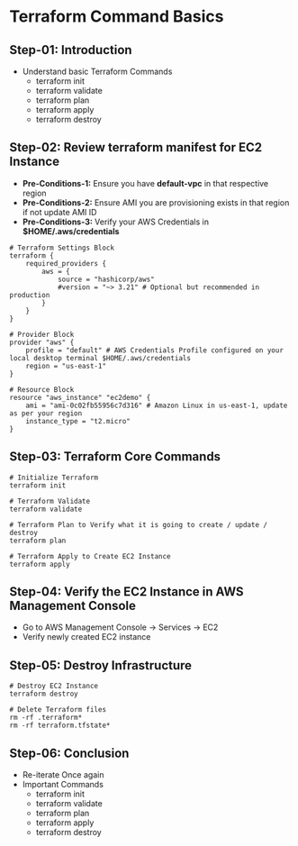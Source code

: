 # Terraform Command Basics

## Step-01: Introduction
- Understand basic Terraform Commands
  - terraform init
  - terraform validate
  - terraform plan
  - terraform apply
  - terraform destroy

## Step-02: Review terraform manifest for EC2 Instance
- **Pre-Conditions-1:** Ensure you have **default-vpc** in that respective region
- **Pre-Conditions-2:** Ensure AMI you are provisioning exists in that region if not update AMI ID
- **Pre-Conditions-3:** Verify your AWS Credentials in **$HOME/.aws/credentials**

```t
# Terraform Settings Block
terraform {
    required_providers {
        aws = {
            source = "hashicorp/aws"
            #version = "~> 3.21" # Optional but recommended in production
        }
    }
}

# Provider Block
provider "aws" {
    profile = "default" # AWS Credentials Profile configured on your local desktop terminal $HOME/.aws/credentials
    region = "us-east-1"
}

# Resource Block
resource "aws_instance" "ec2demo" {
    ami = "ami-0c02fb55956c7d316" # Amazon Linux in us-east-1, update as per your region
    instance_type = "t2.micro"
}
```

## Step-03: Terraform Core Commands
```t
# Initialize Terraform
terraform init

# Terraform Validate
terraform validate

# Terraform Plan to Verify what it is going to create / update / destroy
terraform plan

# Terraform Apply to Create EC2 Instance
terraform apply
```

## Step-04: Verify the EC2 Instance in AWS Management Console
- Go to AWS Management Console -> Services -> EC2
- Verify newly created EC2 instance

## Step-05: Destroy Infrastructure
```t
# Destroy EC2 Instance
terraform destroy

# Delete Terraform files
rm -rf .terraform*
rm -rf terraform.tfstate*
```

## Step-06: Conclusion
- Re-iterate Once again
- Important Commands
  - terraform init
  - terraform validate
  - terraform plan
  - terraform apply
  - terraform destroy